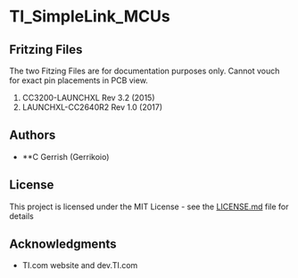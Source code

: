 # TI_SimpleLink_MCUs

## Fritzing Files

The two Fitzing Files are for documentation purposes only. Cannot vouch for exact pin placements in PCB view.

1. CC3200-LAUNCHXL Rev 3.2 (2015)
2. LAUNCHXL-CC2640R2 Rev 1.0 (2017)



## Authors

* **C Gerrish (Gerrikoio)

## License

This project is licensed under the MIT License - see the [LICENSE.md](LICENSE.md) file for details

## Acknowledgments

* TI.com website and dev.TI.com
